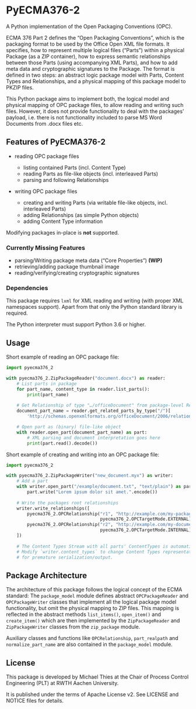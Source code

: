 
# PyECMA376-2

A Python implementation of the Open Packaging Conventions (OPC).

ECMA 376 Part 2 defines the “Open Packaging Conventions”, which is the packaging format to be used by the Office Open XML file formats.
It specifies, how to represent multiple logical files (“Parts”) within a physical Package (as a ZIP container), how to express semantic relationships between those Parts (using accompanying XML Parts), and how to add meta data and cryptographic signatures to the Package.
The format is defined in two steps: an abstract logic package model with Parts, Content Types and Relationships, and a physical mapping of this package model to PKZIP files.

This Python package aims to implement both, the logical model and physical mapping of OPC package files, to allow reading and writing such files.
However, it does not provide functionality to deal with the packages' payload, i.e. there is not functionality included to parse MS Word Documents from .docx files etc.


## Features of PyECMA376-2

* reading OPC package files
  * listing contained Parts (incl. Content Type)
  * reading Parts as file-like objects (incl. interleaved Parts)
  * parsing and following Relationships

* writing OPC package files
  * creating and writing Parts (via writable file-like objects, incl. interleaved Parts)
  * adding Relationships (as simple Python objects)
  * adding Content Type information

Modifying packages in-place is **not** supported.


### Currently Missing Features

* parsing/Writing package meta data (“Core Properties”) **(WIP)**
* retrieving/adding package thumbnail image
* reading/verifying/creating cryptographic signatures


### Dependencies

This package requires `lxml` for XML reading and writing (with proper XML namespaces support).
Apart from that only the Python standard library is required.

The Python interpreter must support Python 3.6 or higher.


## Usage

Short example of reading an OPC package file:

```python
import pyecma376_2

with pyecma376_2.ZipPackageReader("document.docx") as reader:
    # List parts in package
    for part_name, content_type in reader.list_parts():
        print(part_name)
    
    # Get Relationship of type "…/officeDocument" from package-level Relationships
    document_part_name = reader.get_related_parts_by_type("/")[
        'http://schemas.openxmlformats.org/officeDocument/2006/relationships/officeDocument'][0]

    # Open part as (binary) file-like object
    with reader.open_part(document_part_name) as part:
        # XML parsing and document interpretation goes here
        print(part.read().decode())
```

Short example of creating and writing into an OPC package file:

```python
import pyecma376_2

with pyecma376_2.ZipPackageWriter("new_document.myx") as writer:
    # Add a part
    with writer.open_part("/example/document.txt", "text/plain") as part:
        part.write("Lorem ipsum dolor sit amet.".encode())
    
    # Write the packages root relationships
    writer.write_relationships([
        pyecma376_2.OPCRelationship("r1", "http://example.com/my-package-relationship-id", "http://example.com",
                                    pyecma376_2.OPCTargetMode.EXTERNAL),
        pyecma376_2.OPCRelationship("r2", "http://example.com/my-document-rel", "example/document.txt",
                                    pyecma376_2.OPCTargetMode.INTERNAL),
    ])
    
    # The Content Types Stream with all parts' ContentTypes is automatically added when closing the package
    # Modify `writer.content_types` to change Content Types representation and use `writer.write_content_types_stream()`
    # for premature serialization/output.
```


## Package Architecture

The architecture of this package follows the logical concept of the ECMA standard:
The `package_model` module defines abstract `OPCPackageReader` and `OPCPackageWriter` classes that implement all the logical package model functionality, but omit the physical mapping to ZIP files.
This mapping is reflected in the abstract methods `list_items()`, `open_item()` and `create_item()` which are then implemented by the `ZipPackageReader` and `ZipPackageWriter` classes from the `zip_package` module.

Auxiliary classes and functions like `OPCRelationship`, `part_realpath` and `normalize_part_name` are also contained in the `package_model` module.


## License

This package is developed by Michael Thies at the Chair of Process Control Engineering (PLT) at RWTH Aachen University.

It is published under the terms of Apache License v2.
See LICENSE and NOTICE files for details.
